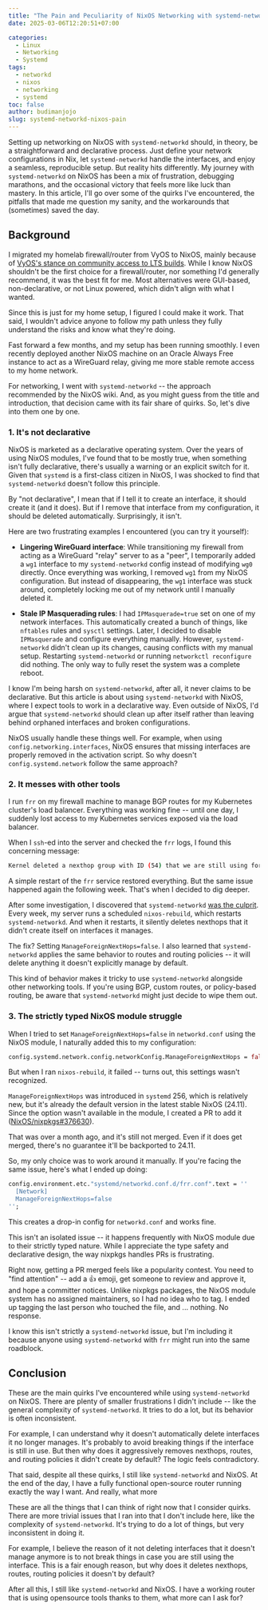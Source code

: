 ```yaml
---
title: "The Pain and Peculiarity of NixOS Networking with systemd-networkd"
date: 2025-03-06T12:20:51+07:00

categories:
  - Linux
  - Networking
  - Systemd
tags:
  - networkd
  - nixos
  - networking
  - systemd
toc: false
author: budimanjojo
slug: systemd-networkd-nixos-pain
---
```


Setting up networking on NixOS with `systemd-networkd` should, in theory, be a straightforward and declarative process.
Just define your network configurations in Nix, let `systemd-networkd` handle the interfaces, and enjoy a seamless, reproducible setup.
But reality hits differently.
My journey with `systemd-networkd` on NixOS has been a mix of frustration, debugging marathons, and the occasional victory that feels more like luck than mastery.
In this article, I'll go over some of the quirks I've encountered, the pitfalls that made me question my sanity, and the workarounds that (sometimes) saved the day.
<!--more-->

## Background

I migrated my homelab firewall/router from VyOS to NixOS, mainly because of [VyOS's stance on community access to LTS builds](https://blog.vyos.io/community-contributors-userbase-and-lts-builds).
While I know NixOS shouldn't be the first choice for a firewall/router, nor something I'd generally recommend, it was the best fit for me.
Most alternatives were GUI-based, non-declarative, or not Linux powered, which didn't align with what I wanted.

Since this is just for my home setup, I figured I could make it work.
That said, I wouldn't advice anyone to follow my path unless they fully understand the risks and know what they're doing.

Fast forward a few months, and my setup has been running smoothly.
I even recently deployed another NixOS machine on an Oracle Always Free instance to act as a WireGuard relay, giving me more stable remote access to my home network.

For networking, I went with `systemd-networkd` -- the approach recommended by the NixOS wiki.
And, as you might guess from the title and introduction, that decision came with its fair share of quirks.
So, let's dive into them one by one.

### 1. It's not declarative

NixOS is marketed as a declarative operating system.
Over the years of using NixOS modules, I've found that to be mostly true, when something isn't fully declarative, there's usually a warning or an explicit switch for it.
Given that `systemd` is a first-class citizen in NixOS, I was shocked to find that `systemd-networkd` doesn't follow this principle.

By "not declarative", I mean that if I tell it to create an interface, it should create it (and it does).
But if I remove that interface from my configuration, it should be deleted automatically.
Surprisingly, it isn't.

Here are two frustrating examples I encountered (you can try it yourself):

* **Lingering WireGuard interface**: While transitioning my firewall from acting as a WireGuard "relay" server to as a "peer", I temporarily added a `wg1` interface to my `systemd-networkd` config instead of modifying `wg0` directly.
Once everything was working, I removed `wg1` from my NixOS configuration.
But instead of disappearing, the `wg1` interface was stuck around, completely locking me out of my network until I manually deleted it.

* **Stale IP Masquerading rules**: I had `IPMasquerade=true` set on one of my network interfaces.
This automatically created a bunch of things, like `nftables` rules and `sysctl` settings.
Later, I decided to disable `IPMasquerade` and configure everything manually.
However, `systemd-networkd` didn't clean up its changes, causing conflicts with my manual setup.
Restarting `systemd-networkd` or running `networkctl reconfigure` did nothing.
The only way to fully reset the system was a complete reboot.

I know I'm being harsh on `systemd-networkd`, after all, it never claims to be declarative.
But this article is about using `systemd-networkd` with NixOS, where I expect tools to work in a declarative way.
Even outside of NixOS, I'd argue that `systemd-networkd` should clean up after itself rather than leaving behind orphaned interfaces and broken configurations.

NixOS usually handle these things well.
For example, when using `config.networking.interfaces`, NixOS ensures that missing interfaces are properly removed in the activation script.
So why doesn't `config.systemd.network` follow the same approach?

### 2. It messes with other tools

I run `frr` on my firewall machine to manage BGP routes for my Kubernetes cluster's load balancer.
Everything was working fine -- until one day, I suddenly lost access to my Kubernetes services exposed via the load balancer.

When I `ssh`-ed into the server and checked the `frr` logs, I found this concerning message:

```bash
Kernel deleted a nexthop group with ID (54) that we are still using for a route, sending it back down
```

A simple restart of the `frr` service restored everything.
But the same issue happened again the following week.
That's when I decided to dig deeper.

After some investigation, I discovered that `systemd-networkd` [was the culprit](https://github.com/systemd/systemd/issues/29034).
Every week, my server runs a scheduled `nixos-rebuild`, which restarts `systemd-networkd`.
And when it restarts, it silently deletes nexthops that it didn't create itself on interfaces it manages.

The fix?
Setting `ManageForeignNextHops=false`.
I also learned that `systemd-networkd` applies the same behavior to routes and routing policies -- it will delete anything it doesn't explicitly manage by default.

This kind of behavior makes it tricky to use `systemd-networkd` alongside other networking tools.
If you're using BGP, custom routes, or policy-based routing, be aware that `systemd-networkd` might just decide to wipe them out.

### 3. The strictly typed NixOS module struggle

When I tried to set `ManageForeignNextHops=false` in `networkd.conf` using the NixOS module, I naturally added this to my configuration:

```nix
config.systemd.network.config.networkConfig.ManageForeignNextHops = false;
```

But when I ran `nixos-rebuild`, it failed -- turns out, this settings wasn't recognized.

`ManageForeignNextHops` was introduced in `systemd` 256, which is relatively new, but it's already the default version in the latest stable NixOS (24.11).
Since the option wasn't available in the module, I created a PR to add it ([NixOS/nixpkgs#376630](https://github.com/NixOS/nixpkgs/pull/376630)).

That was over a month ago, and it's still not merged.
Even if it does get merged, there's no guarantee it'll be backported to 24.11.

So, my only choice was to work around it manually.
If you're facing the same issue, here's what I ended up doing:

```nix
config.environment.etc."systemd/networkd.conf.d/frr.conf".text = ''
  [Network]
  ManageForeignNextHops=false
'';
```

This creates a drop-in config for `networkd.conf` and works fine.

This isn't an isolated issue -- it happens frequently with NixOS module due to their strictly typed nature.
While I appreciate the type safety and declarative design, the way nixpkgs handles PRs is frustrating.

Right now, getting a PR merged feels like a popularity contest.
You need to "find attention" -- add a 👍 emoji, get someone to review and approve it, and hope a committer notices.
Unlike nixpkgs packages, the NixOS module system has no assigned maintainers, so I had no idea who to tag.
I ended up tagging the last person who touched the file, and ... nothing.
No response.

I know this isn't strictly a `systemd-networkd` issue, but I'm including it because anyone using `systemd-networkd` with `frr` might run into the same roadblock.

## Conclusion

These are the main quirks I've encountered while using `systemd-networkd` on NixOS.
There are plenty of smaller frustrations I didn't include -- like the general complexity of `systemd-networkd`.
It tries to do a lot, but its behavior is often inconsistent.

For example, I can understand why it doesn't automatically delete interfaces it no longer manages.
It's probably to avoid breaking things if the interface is still in use.
But then why does it aggressively removes nexthops, routes, and routing policies it didn't create by default?
The logic feels contradictory.

That said, despite all these quirks, I still like `systemd-networkd` and NixOS.
At the end of the day, I have a fully functional open-source router running exactly the way I want.
And really, what more

These are all the things that I can think of right now that I consider quirks.
There are more trivial issues that I ran into that I don't include here, like the complexity of `systemd-networkd`.
It's trying to do a lot of things, but very inconsistent in doing it.

For example, I believe the reason of it not deleting interfaces that it doesn't manage anymore is to not break things in case you are still using the interface.
This is a fair enough reason, but why does it deletes nexthops, routes, routing policies it doesn't by default?

After all this, I still like `systemd-networkd` and NixOS.
I have a working router that is using opensource tools thanks to them, what more can I ask for?
